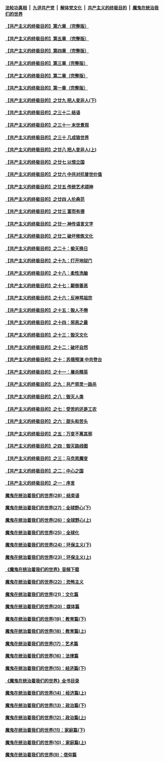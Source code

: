 ####  [法轮功真相](../../../../basic/blob/master/README.md?t=02162239) &nbsp;|&nbsp; [九评共产党](../../../../9ping.md/blob/master/README.md?t=02162239) &nbsp;|&nbsp; [解体党文化](../../../../jtdwh.md/blob/master/README.md?t=02162239)  &nbsp;|&nbsp; [共产主义的终极目的](../../../../gczydzjmd.md/blob/master/README.md?t=02162239) &nbsp;|&nbsp; [魔鬼在统治我们的世界](../../../../mgztzwmdsj.md/blob/master/README.md?t=02162239) 

#### [【共产主义的终极目的】第六章 （完整版）](../pages/nsc422/n11428913.md?t=02162239) 

#### [【共产主义的终极目的】第五章 （完整版）](../pages/nsc422/n11428912.md?t=02162239) 

#### [【共产主义的终极目的】第四章 （完整版）](../pages/nsc422/n11428907.md?t=02162239) 

#### [【共产主义的终极目的】第三章（完整版）](../pages/nsc422/n11428848.md?t=02162239) 

#### [【共产主义的终极目的】第二章（完整版）](../pages/nsc422/n11428831.md?t=02162239) 

#### [【共产主义的终极目的】第一章（完整版）](../pages/nsc422/n11417651.md?t=02162239) 

#### [【共产主义的终极目的】之廿九 把人变非人(下)](../pages/nsc422/n11344140.md?t=02162239) 

#### [【共产主义的终极目的】之三十二 结语](../pages/nsc422/n11360535.md?t=02162239) 

#### [【共产主义的终极目的】之三十一 末世景观](../pages/nsc422/n11351129.md?t=02162239) 

#### [【共产主义的终极目的】之三十 几成狼世界](../pages/nsc422/n11348280.md?t=02162239) 

#### [【共产主义的终极目的】之廿八 把人变非人(上)](../pages/nsc422/n11340492.md?t=02162239) 

#### [【共产主义的终极目的】之廿七 以恨立国](../pages/nsc422/n11336944.md?t=02162239) 

#### [【共产主义的终极目的】之廿六 中共对抗普世价值](../pages/nsc422/n11324785.md?t=02162239) 

#### [【共产主义的终极目的】之廿五 传统艺术颂神](../pages/nsc422/n11296396.md?t=02162239) 

#### [【共产主义的终极目的】之廿四 人伦典范](../pages/nsc422/n11296397.md?t=02162239) 

#### [【共产主义的终极目的】之廿三 富而有德](../pages/nsc422/n11283598.md?t=02162239) 

#### [【共产主义的终极目的】之廿一 神传语言文字](../pages/nsc422/n11263265.md?t=02162239) 

#### [【共产主义的终极目的】之廿二 破坏修炼文化](../pages/nsc422/n11245728.md?t=02162239) 

#### [【共产主义的终极目的】之二十：偷天换日](../pages/nsc422/n11238846.md?t=02162239) 

#### [【共产主义的终极目的】之十九：打开地狱门](../pages/nsc422/n11206376.md?t=02162239) 

#### [【共产主义的终极目的】之十八：柔性洗脑](../pages/nsc422/n11199994.md?t=02162239) 

#### [【共产主义的终极目的】之十七：颠倒善恶](../pages/nsc422/n11179782.md?t=02162239) 

#### [【共产主义的终极目的】之十六：反神骂祖宗](../pages/nsc422/n11166798.md?t=02162239) 

#### [【共产主义的终极目的】之十五：毁人不倦](../pages/nsc422/n11166792.md?t=02162239) 

#### [【共产主义的终极目的】之十四：邪恶之最](../pages/nsc422/n11150249.md?t=02162239) 

#### [【共产主义的终极目的】之十三：毁灭文化](../pages/nsc422/n11135227.md?t=02162239) 

#### [【共产主义的终极目的】之十二：破坏自然](../pages/nsc422/n11135214.md?t=02162239) 

#### [【共产主义的终极目的】之十：苏俄预演 中共登台](../pages/nsc422/n11118424.md?t=02162239) 

#### [【共产主义的终极目的】之十一：屠杀精英](../pages/nsc422/n11118442.md?t=02162239) 

#### [【共产主义的终极目的】之九：共产邪灵一路杀](../pages/nsc422/n11114139.md?t=02162239) 

#### [【共产主义的终极目的】之八：毁灭人类](../pages/nsc422/n11108503.md?t=02162239) 

#### [【共产主义的终极目的】之七：受苦的还是工农](../pages/nsc422/n11101809.md?t=02162239) 

#### [【共产主义的终极目的】之六：甜头和苦头](../pages/nsc422/n11096971.md?t=02162239) 

#### [【共产主义的终极目的】之五：万变不离其邪](../pages/nsc422/n11091285.md?t=02162239) 

#### [【共产主义的终极目的】之四：毁灭路线图](../pages/nsc422/n11086284.md?t=02162239) 

#### [【共产主义的终极目的】之三：马克思魔变](../pages/nsc422/n11061941.md?t=02162239) 

#### [【共产主义的终极目的】之二：中心之国](../pages/nsc422/n11047728.md?t=02162239) 

#### [【共产主义的终极目的】之一：序言](../pages/nsc422/n11086077.md?t=02162239) 

#### [魔鬼在统治着我们的世界(28)：结束语](../pages/nsc422/n10936246.md?t=02162239) 

#### [魔鬼在统治着我们的世界(27)：全球野心(下)](../pages/nsc422/n10928319.md?t=02162239) 

#### [魔鬼在统治着我们的世界(26)：全球野心(上)](../pages/nsc422/n10900318.md?t=02162239) 

#### [魔鬼在统治着我们的世界(25)：全球化](../pages/nsc422/n10788205.md?t=02162239) 

#### [魔鬼在统治着我们的世界(24)：环保主义(下)](../pages/nsc422/n10695307.md?t=02162239) 

#### [魔鬼在统治着我们的世界(23)：环保主义(上)](../pages/nsc422/n10688613.md?t=02162239) 

#### [《魔鬼在统治着我们的世界》音频下载](../pages/nsc422/n10635553.md?t=02162239) 

#### [魔鬼在统治着我们的世界(22)：恐怖主义](../pages/nsc422/n10614727.md?t=02162239) 

#### [魔鬼在统治着我们的世界(21)：文化篇](../pages/nsc422/n10597706.md?t=02162239) 

#### [魔鬼在统治着我们的世界(20)：媒体篇](../pages/nsc422/n10586579.md?t=02162239) 

#### [魔鬼在统治着我们的世界(19)：教育篇(下)](../pages/nsc422/n10564808.md?t=02162239) 

#### [魔鬼在统治着我们的世界(18)：教育篇(上)](../pages/nsc422/n10526970.md?t=02162239) 

#### [魔鬼在统治着我们的世界(17)：艺术篇](../pages/nsc422/n10499093.md?t=02162239) 

#### [魔鬼在统治着我们的世界(16)：法律篇](../pages/nsc422/n10485969.md?t=02162239) 

#### [魔鬼在统治着我们的世界(15)：经济篇(下)](../pages/nsc422/n10469975.md?t=02162239) 

#### [《魔鬼在统治着我们的世界》全书目录](../pages/nsc422/n10464261.md?t=02162239) 

#### [魔鬼在统治着我们的世界(14)：经济篇(上)](../pages/nsc422/n10457370.md?t=02162239) 

#### [魔鬼在统治着我们的世界(13)：政治篇(下)](../pages/nsc422/n10448270.md?t=02162239) 

#### [魔鬼在统治着我们的世界(12)：政治篇(上)](../pages/nsc422/n10444576.md?t=02162239) 

#### [魔鬼在统治着我们的世界(11)：家庭篇(下)](../pages/nsc422/n10440961.md?t=02162239) 

#### [魔鬼在统治着我们的世界(10)：家庭篇(上)](../pages/nsc422/n10435448.md?t=02162239) 

#### [魔鬼在统治着我们的世界(9)：信仰篇](../pages/nsc422/n10432159.md?t=02162239) 

